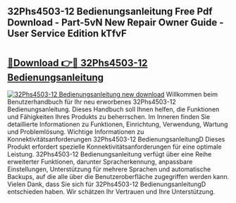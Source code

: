 ## 32Phs4503-12 Bedienungsanleitung Free Pdf Download - Part-5vN New Repair Owner Guide - User Service Edition kTfvF

# <h2><a href="http://df4gem.blite.top/?on=32Phs4503-12+Bedienungsanleitung">🔗Download 👉🔴 32Phs4503-12 Bedienungsanleitung</a></h2>

[![32Phs4503-12 Bedienungsanleitung new download](https://i.imgur.com/lujVjoI.png)](http://df4gem.blite.top/?on=32Phs4503-12+Bedienungsanleitung)
Willkommen beim Benutzerhandbuch für Ihr neu erworbenes 32Phs4503-12 Bedienungsanleitung. Dieses Handbuch soll Ihnen helfen, die Funktionen und Fähigkeiten Ihres Produkts zu beherrschen. Im Inneren finden Sie detaillierte Informationen zu Funktionen, Einrichtung, Verwendung, Wartung und Problemlösung. Wichtige Informationen zu Konnektivitätsanforderungen 32Phs4503-12 BedienungsanleitungD Dieses Produkt erfordert spezielle Konnektivitätsanforderungen für eine optimale Leistung. 32Phs4503-12 Bedienungsanleitung verfügt über eine Reihe erweiterter Funktionen, darunter Spracherkennung, anpassbare Einstellungen, Unterstützung für mehrere Sprachen und automatische Backups, auf die alle über die Benutzeroberfläche zugegriffen werden kann. Vielen Dank, dass Sie sich für 32Phs4503-12 BedienungsanleitungD entschieden haben. Wir schätzen Ihr Vertrauen und Ihre Unterstützung.

